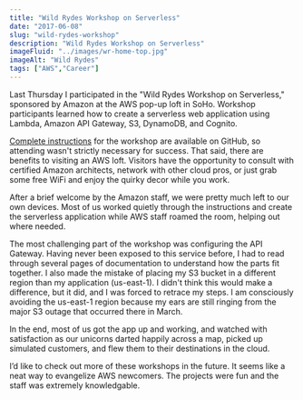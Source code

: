 ```yaml
---
title: "Wild Rydes Workshop on Serverless"
date: "2017-06-08"
slug: "wild-rydes-workshop"
description: "Wild Rydes Workshop on Serverless"
imageFluid: "../images/wr-home-top.jpg"
imageAlt: "Wild Rydes"
tags: ["AWS","Career"]
---
```


Last Thursday I participated in the "Wild Rydes Workshop on Serverless," sponsored by Amazon at the AWS pop-up loft in SoHo. Workshop participants learned how to create a serverless web application using Lambda, Amazon API Gateway, S3, DynamoDB, and Cognito.

[Complete instructions](https://github.com/awslabs/aws-serverless-workshops) for the workshop are available on GitHub, so attending wasn't strictly necessary for success. That said, there are benefits to visiting an AWS loft. Visitors have the opportunity to consult with certified Amazon architects, network with other cloud pros, or just grab some free WiFi and enjoy the quirky decor while you work.

After a brief welcome by the Amazon staff, we were pretty much left to our own devices. Most of us worked quietly through the instructions and create the serverless application while AWS staff roamed the room, helping out where needed.

The most challenging part of the workshop was configuring the API Gateway. Having never been exposed to this service before, I had to read through several pages of documentation to understand how the parts fit together. I also made the mistake of placing my S3 bucket in a different region than my application (us-east-1). I didn't think this would make a difference, but it did, and I was forced to retrace my steps. I am consciously avoiding the us-east-1 region because my ears are still ringing from the major S3 outage that occurred there in March.

In the end, most of us got the app up and working, and watched with satisfaction as our unicorns darted happily across a map, picked up simulated customers, and flew them to their destinations in the cloud.

I’d like to check out more of these workshops in the future. It seems like a neat way to evangelize AWS newcomers. The projects were fun and the staff was extremely knowledgable.
